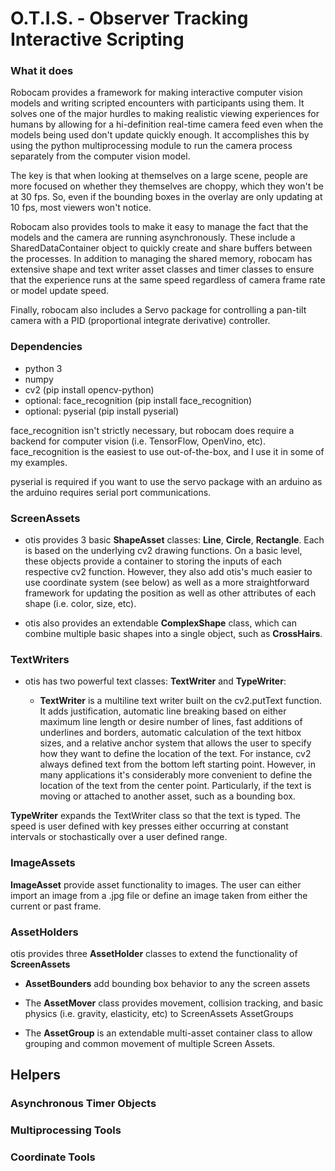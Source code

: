 # O.T.I.S. - Observer Tracking Interactive Scripting

### What it does
Robocam provides a framework for making interactive computer vision models and writing scripted encounters with 
participants using them. It solves one of the major hurdles to making realistic viewing experiences for humans by 
allowing for a hi-definition real-time camera feed even when the models being used don't update quickly enough. It 
accomplishes this by using the python multiprocessing module to run the camera process separately from the computer
vision model. 

The key is that when looking at themselves on a large scene, people are more focused on whether they themselves are 
choppy, which they won't be at 30 fps. So, even if the bounding boxes in the overlay are only updating at 10 fps, most
viewers won't notice. 

Robocam also provides tools to make it easy to manage the fact that the models and the camera are running 
asynchronously. These include a SharedDataContainer object to quickly create and share buffers between the processes. 
In addition to managing the shared memory, robocam  has extensive shape and text writer asset classes and timer classes 
to ensure that the experience runs at the same speed regardless of camera frame rate or model update speed. 

Finally, robocam also includes a Servo package for controlling a pan-tilt camera with a PID (proportional integrate 
derivative) controller. 


### Dependencies
- python 3
- numpy
- cv2 (pip install opencv-python)
- optional: face_recognition (pip install face_recognition)
- optional: pyserial (pip install pyserial)

face_recognition isn't strictly necessary, but robocam does require a backend for computer vision (i.e. TensorFlow, 
OpenVino, etc). face_recognition is the easiest to use out-of-the-box, and I use it in some of my examples. 

pyserial is required if you want to use the servo package with an arduino as the arduino requires serial port 
communications. 

### ScreenAssets


- otis provides 3 basic **ShapeAsset** classes: **Line**, **Circle**, **Rectangle**. Each is based on the underlying cv2 drawing functions. 
On a basic level, these objects provide a container to storing the inputs of each respective cv2 function. However, they
also add otis's much easier to use coordinate system (see below) as well as a more straightforward framework for updating 
the position as well as other attributes of each shape (i.e. color, size, etc).

- otis also provides an extendable **ComplexShape** class, which can combine multiple basic shapes into a single object, 
such as **CrossHairs**.

### TextWriters
- otis has two powerful text classes: **TextWriter** and **TypeWriter**:

    - **TextWriter** is a multiline text writer built on the cv2.putText function. It adds justification, automatic line breaking 
based on either maximum line length or desire number of lines, fast additions of underlines and borders, automatic calculation 
of the text hitbox sizes, and a relative anchor system that 
allows the user to specify how they want to define the location of the text. For instance, cv2 always defined text from the 
bottom left starting point. However, in many applications it's considerably more convenient to define the location of the text
from the center point. Particularly, if the text is moving or attached to another asset, such as a bounding box. 

**TypeWriter** expands the TextWriter class so that the text is typed. The speed is user defined with key presses either 
occurring at constant intervals or stochastically over a user defined range. 

### ImageAssets

**ImageAsset** provide asset functionality to images. The user can either import an image from a .jpg file or define 
an image taken from either the current or past frame. 

### AssetHolders

otis provides three **AssetHolder** classes to extend the functionality of **ScreenAssets**

- **AssetBounders** add bounding box behavior to any the screen assets

- The **AssetMover** class provides movement, collision tracking, and basic physics (i.e. gravity, elasticity, etc) to 
ScreenAssets
AssetGroups
- The **AssetGroup** is an extendable multi-asset container class to allow grouping and common movement of multiple Screen Assets.

## Helpers

### Asynchronous Timer Objects
### Multiprocessing Tools
### Coordinate Tools
